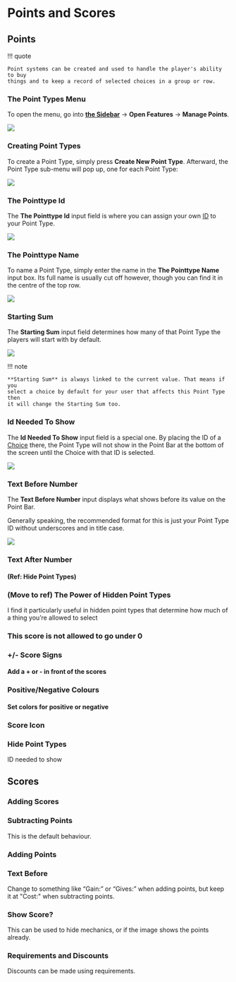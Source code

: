 # Points and Scores

## Points
!!! quote

    Point systems can be created and used to handle the player's ability to buy
    things and to keep a record of selected choices in a group or row.

### The Point Types Menu
To open the menu, go into **[the Sidebar]** → **Open Features** → **Manage
Points**.

![](../images/41_points_menu.gif)

### Creating Point Types
To create a Point Type, simply press **Create New Point Type**. Afterward, the
Point Type sub-menu will pop up, one for each Point Type:

![](../images/42_points_menu_still.png)

### The Pointtype Id
The **The Pointtype Id** input field is where you can assign your own [ID][ids]
to your Point Type.

![](../images/45_the_point_type_id.png)

### The Pointtype Name
To name a Point Type, simply enter the name in the **The Pointtype Name** input
box. Its full name is usually cut off however, though you can find it in the
centre of the top row.

![](../images/43_point_type_name.png)

### Starting Sum
The **Starting Sum** input field determines how many of that Point Type the
players will start with by default.

![](../images/44_starting_sum.png)

!!! note

    **Starting Sum** is always linked to the current value. That means if you
    select a choice by default for your user that affects this Point Type then
    it will change the Starting Sum too.

### Id Needed To Show
The **Id Needed To Show** input field is a special one. By placing the ID of a
[Choice][choice] there, the Point Type will not show in the Point Bar at the
bottom of the screen until the Choice with that ID is selected.

![](../images/46_id_needed_to_show.png)

### Text Before Number
The **Text Before Number** input displays what shows before its value on the
Point Bar.

Generally speaking, the recommended format for this is just your Point Type ID
without underscores and in title case.

![](../images/47_text_before_number.gif)

### Text After Number

#### (Ref: Hide Point Types)

### (Move to ref) The Power of Hidden Point Types
I find it particularly useful in hidden point types that determine how much of
a thing you’re allowed to select 


### This score is not allowed to go under 0



### +/- Score Signs

#### Add a + or - in front of the scores

### Positive/Negative Colours

#### Set colors for positive or negative

### Score Icon

### Hide Point Types
ID needed to show

## Scores
### Adding Scores

### Subtracting Points
This is the default behaviour. 

### Adding Points

### Text Before
Change to something like “Gain:” or “Gives:” when adding points, but keep it at
"Cost:" when subtracting points.

### Show Score?
This can be used to hide mechanics, or if the image shows the points already.

### Requirements and Discounts
Discounts can be made using requirements.

<!-- URLs -->
[the Sidebar]: ../../basics/#the-sidebar
[ids]: ../ids-and-requirements/
[choice]: ../objects/